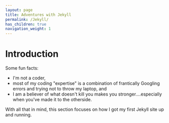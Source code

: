 ```yaml
---
layout: page
title: Adventures with Jekyll
permalink: /Jekyll/
has_children: true
navigation_weight: 1
---
```


# Introduction

Some fun facts:
* I'm not a coder, 
* most of my coding "expertise" is a combination of frantically Googling errors and trying not to throw my laptop, and 
* I am a believer of what doesn't kill you makes you stronger....especially when you've made it to the otherside.

With all that in mind, this section focuses on how I got my first Jekyll site up and running.